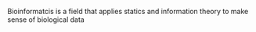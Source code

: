 Bioinformatcis is a field that applies statics and information theory to make sense of biological data
